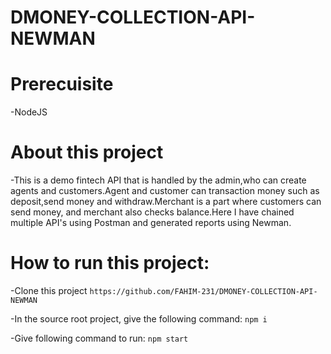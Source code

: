 # DMONEY-COLLECTION-API-NEWMAN

# Prerecuisite
  -NodeJS
  
# About this project
 -This is a demo fintech API that is handled by the admin,who can create agents and customers.Agent and customer can transaction money such as deposit,send money and withdraw.Merchant is a part where customers can send money, and merchant also checks balance.Here I have chained multiple API's using Postman and generated reports using Newman.
  
# How to run this project:
  -Clone this project 
  ```https://github.com/FAHIM-231/DMONEY-COLLECTION-API-NEWMAN```
  
  -In the source root project, give the following command:
  ```npm i```
  
  -Give following command to run: 
  ```npm start```
